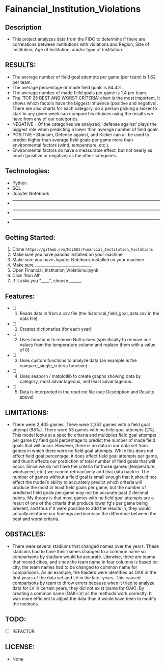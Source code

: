 # Fainancial_Institution_Violations

## Description
- This project analyzes data from the FIDC to determine if there are correlations between institutions with violations and Region, Size of Institution, Age of Institution, and/or type of Institution.

## RESULTS:

- The average number of field goal attempts per game (per team) is 1.62 per team. 
- The average percentage of made field goals is 84.4%.
- The average number of made field goals per game is 1.4 per team.  
- The 'TOP 25 BEST AND WORST CRITERIA' chart is the most important.  It shows which factors have the biggest influence (positive and negative).  There are also charts for each category, so a person picking a kicker to start in any given week can compare his choices using the results we have from any of our categories.
- NEGATIVE - Of the categories we analyzed, 'defense against' plays the biggest role when predicting a lower than average number of field goals.  
- POSITIVE - Stadium, Defense against, and Kicker can all be used to predict higher than average field goals per game more than environmental factors (wind, temperature, etc.).  
- Environmental factors do have a measurable effect, but not nearly as much (positive or negative) as the other categories.  

## Technologies:

- Python
- SQL
- Jupyter Notebook
- _________________________________
- _________________________________
- _________________________________

## Getting Started:

1. Clone `https://github.com/MJL502/Financial_Institution_Violations`
2. Make sure you have pandas installed on your machine
3. Make sure you have Jupyter Notebook installed on your machine
4. Make sure _____________________________
5. Open Financial_Institution_Violations.ipynb
6. Click 'Run All'
7. If it asks you "____", choose ______.


## Features:

- [ ] 1. Reads data in from a csv file (the historical_field_goal_data.csv in the data file)
- [ ] 1. Creates dictionaries (for each year)
- [ ] 2. Uses functions to remove Null values (specifically to remove null values from the temperature column and replace them with a value of 0)
- [ ] 3. Uses custom functions to analyze data (an example is the compare_single_criteria function)
- [ ] 4. Uses seaborn / matplotlib to create graphs showing data by category, most advantageous, and least advantageous.
- [ ] 5. Data is interpreted in the read me file (see Description and Results above)


## LIMITATIONS:

- There were 2,405 games.  There were 2,352 games with a field goal attempt (98%).  There were 53 games with no field goal attempts (2%). This model looks at a specific criteria and multiplies field goal attempts per game by field goal percentage to predict the number of made field goals that will occur.  However, there is no data in our data set from games in which there were no field goal attempts.  While this does not effect field goal percentage, it does effect field goal attempts per game, and thus it effects our prediction of total number of field goals that will occur.  Since we do not have the criteria for those games (temperature, windspeed, etc.) we cannot retroactively add that data back in.  The number of games without a field goal is small enough that it should not effect the model's ability to accurately predict which criteria will produce the most or least field goals per game, but the number of predicted field goals per game may not be accurate past 2 decimal points.  My theory is that most games with no field goal attempts are a result of one of the criteria that produce lower fg's per game being present, and thus if it were possible to add the results in, they would actually reinforce our findings and increase the difference between the best and worst criteria.


## OBSTACLES:

- There were several stadiums that changed names over the years.  These stadiums had to have their names changed to a common name so comparisons by stadium would be accurate.  Likewise, there are teams that moved cities, and since the team name in four columns is based on city, the team names had to be changed to common name for comparisons.  As an example, the Raiders were identified as OAK in the first years of the data set and LV in the later years.  This caused comparisons by team to throw errors because when it tried to analyze data for LV in certain years, they did not exist (same for OAK).  By creating a common name (OAK-LV) all the methods work correctly.  It was more efficient to adjust the data than it would have been to modify the methods.


## TODO:

- [ ] REFACTOR


## LICENSE:

- None